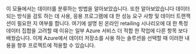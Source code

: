 이 모듈에서는 데이터를 분류하는 방법을 알아보았습니다. 또한 알아보았습니다 데이터 되는 방식을 검토 하는 데 사용, 응용 프로그램에 대 한 성능 요구 사항 및 데이터 트랜잭션이 필요한 지 여부를 합니다. 여기에 설명 된 온라인 retailing 시나리오에 대 한 특정 데이터 집합을 고려할 때 이유는 일부 Azure 서비스 더 적합 한 작업에 다른 항목 보다 배웠습니다. 이제 Azure에서 데이터 저장소를 사용 하는 솔루션을 선택할 때 이러한 내용을 향후 프로젝트에 적용할 수 있습니다.